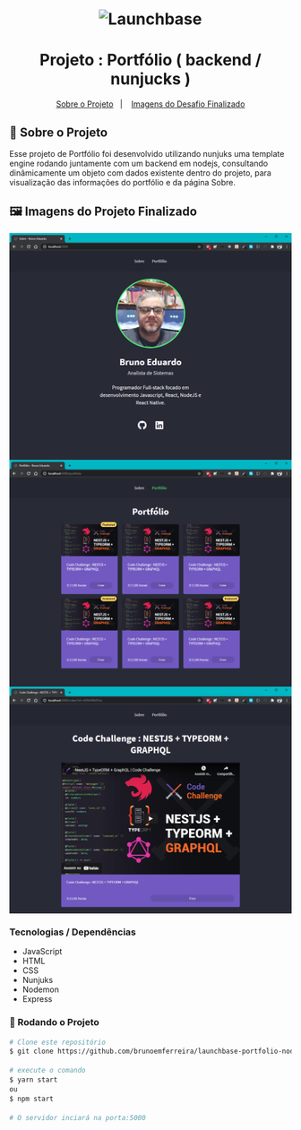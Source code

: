 <h1 align="center">
    <img alt="Launchbase" src="https://storage.googleapis.com/golden-wind/bootcamp-launchbase/logo.png" width="400px" />
</h1>

<h1 align="center">Projeto : Portfólio ( backend / nunjucks )</h1>
<p align="center"></p>

<p align="center">
  <a href="#sobre">Sobre o Projeto</a>&nbsp;&nbsp;&nbsp;|&nbsp;&nbsp;&nbsp;
  <a href="#images">Imagens do Desafio Finalizado</a>
</p>

<h2 id="sobre"> 🚀 Sobre o Projeto</h2>

Esse projeto de Portfólio foi desenvolvido utilizando nunjuks uma template engine rodando juntamente com um backend em nodejs, consultando dinâmicamente um objeto com dados existente dentro do projeto, para visualização das informações do portfólio e da página Sobre.

<h2 id="images"> 🖼️ Imagens do Projeto Finalizado</h2>

<div align="center">
 <img align="center" width="600px" alt="Made by Rocketseat" src="./images/sobre.png">
 </ br>
 <img align="center" width="600px" alt="Made by Rocketseat" src="./images/portfolio.png">
  </ br>
 <img align="center" width="600px" alt="Made by Rocketseat" src="./images/video.png">
</div>

### Tecnologias / Dependências
- JavaScript
- HTML
- CSS
- Nunjuks
- Nodemon
- Express


### 🎲 Rodando o Projeto
```bash
# Clone este repositório
$ git clone https://github.com/brunoemferreira/launchbase-portfolio-node-nunjuks.git

# execute o comando
$ yarn start
ou
$ npm start

# O servidor inciará na porta:5000
```
